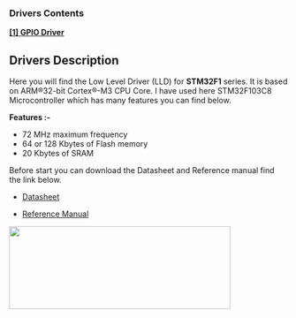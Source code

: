 

### Drivers Contents


[**\[1\] GPIO Driver**](https://github.com/mustakim300/STM32F103C8-Divers/tree/main/GPIO_Driver)


## Drivers Description

Here you will find the Low Level Driver (LLD) for  **STM32F1**  series. It is based on ARM®32-bit Cortex®-M3 CPU Core.
I have used here STM32F103C8 Microcontroller which has many features you can find below.

**Features :-**

- 72 MHz maximum frequency
- 64 or 128 Kbytes of Flash memory
- 20 Kbytes of SRAM

Before start you can download the Datasheet and Reference manual find the link below.
- [Datasheet](https://www.st.com/en/microcontrollers-microprocessors/stm32f103c8.html#:~:text=The%20STM32F103xx%20medium-density%20performance,peripherals%20connected%20to%20two%20APB)

- [Reference Manual](https://www.st.com/resource/en/reference_manual/cd00171190-stm32f101xx-stm32f102xx-stm32f103xx-stm32f105xx-and-stm32f107xx-advanced-arm-based-32-bit-mcus-stmicroelectronics.pdf)


<img src="https://mecrisp-stellaris-folkdoc.sourceforge.io/_images/blue-pill.jpg" 
     width="400" 
     height="150" />










